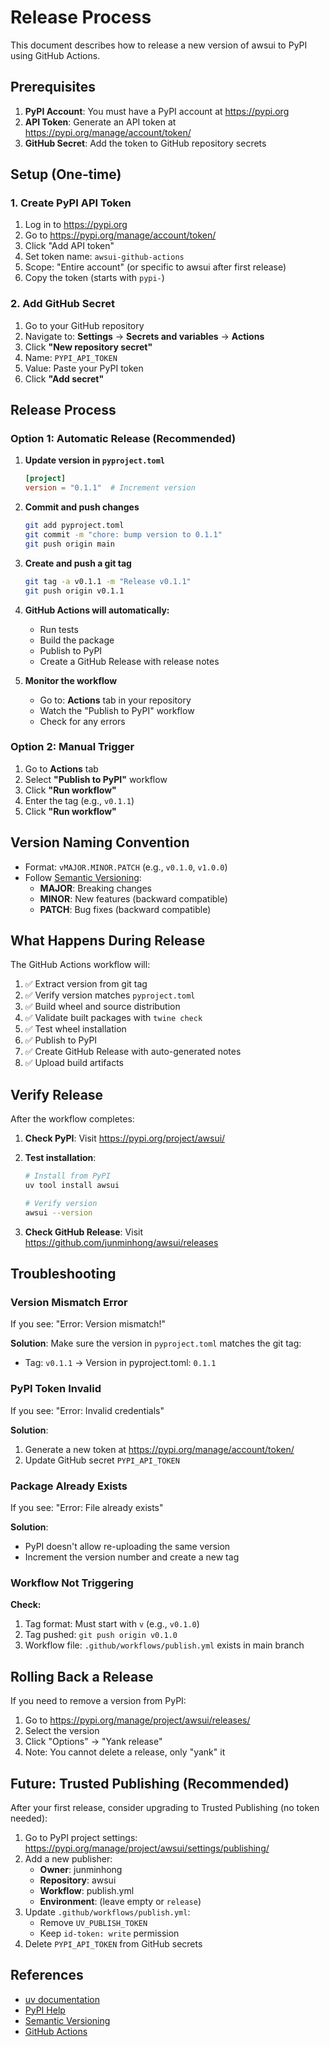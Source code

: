# Release Process

This document describes how to release a new version of awsui to PyPI using GitHub Actions.

## Prerequisites

1. **PyPI Account**: You must have a PyPI account at https://pypi.org
2. **API Token**: Generate an API token at https://pypi.org/manage/account/token/
3. **GitHub Secret**: Add the token to GitHub repository secrets

## Setup (One-time)

### 1. Create PyPI API Token

1. Log in to https://pypi.org
2. Go to https://pypi.org/manage/account/token/
3. Click "Add API token"
4. Set token name: `awsui-github-actions`
5. Scope: "Entire account" (or specific to awsui after first release)
6. Copy the token (starts with `pypi-`)

### 2. Add GitHub Secret

1. Go to your GitHub repository
2. Navigate to: **Settings** → **Secrets and variables** → **Actions**
3. Click **"New repository secret"**
4. Name: `PYPI_API_TOKEN`
5. Value: Paste your PyPI token
6. Click **"Add secret"**

## Release Process

### Option 1: Automatic Release (Recommended)

1. **Update version in `pyproject.toml`**
   ```toml
   [project]
   version = "0.1.1"  # Increment version
   ```

2. **Commit and push changes**
   ```bash
   git add pyproject.toml
   git commit -m "chore: bump version to 0.1.1"
   git push origin main
   ```

3. **Create and push a git tag**
   ```bash
   git tag -a v0.1.1 -m "Release v0.1.1"
   git push origin v0.1.1
   ```

4. **GitHub Actions will automatically:**
   - Run tests
   - Build the package
   - Publish to PyPI
   - Create a GitHub Release with release notes

5. **Monitor the workflow**
   - Go to: **Actions** tab in your repository
   - Watch the "Publish to PyPI" workflow
   - Check for any errors

### Option 2: Manual Trigger

1. Go to **Actions** tab
2. Select **"Publish to PyPI"** workflow
3. Click **"Run workflow"**
4. Enter the tag (e.g., `v0.1.1`)
5. Click **"Run workflow"**

## Version Naming Convention

- Format: `vMAJOR.MINOR.PATCH` (e.g., `v0.1.0`, `v1.0.0`)
- Follow [Semantic Versioning](https://semver.org/):
  - **MAJOR**: Breaking changes
  - **MINOR**: New features (backward compatible)
  - **PATCH**: Bug fixes (backward compatible)

## What Happens During Release

The GitHub Actions workflow will:

1. ✅ Extract version from git tag
2. ✅ Verify version matches `pyproject.toml`
3. ✅ Build wheel and source distribution
4. ✅ Validate built packages with `twine check`
5. ✅ Test wheel installation
6. ✅ Publish to PyPI
7. ✅ Create GitHub Release with auto-generated notes
8. ✅ Upload build artifacts

## Verify Release

After the workflow completes:

1. **Check PyPI**: Visit https://pypi.org/project/awsui/
2. **Test installation**:
   ```bash
   # Install from PyPI
   uv tool install awsui

   # Verify version
   awsui --version
   ```

3. **Check GitHub Release**: Visit https://github.com/junminhong/awsui/releases

## Troubleshooting

### Version Mismatch Error

If you see: "Error: Version mismatch!"

**Solution**: Make sure the version in `pyproject.toml` matches the git tag:
- Tag: `v0.1.1` → Version in pyproject.toml: `0.1.1`

### PyPI Token Invalid

If you see: "Error: Invalid credentials"

**Solution**:
1. Generate a new token at https://pypi.org/manage/account/token/
2. Update GitHub secret `PYPI_API_TOKEN`

### Package Already Exists

If you see: "Error: File already exists"

**Solution**:
- PyPI doesn't allow re-uploading the same version
- Increment the version number and create a new tag

### Workflow Not Triggering

**Check:**
1. Tag format: Must start with `v` (e.g., `v0.1.0`)
2. Tag pushed: `git push origin v0.1.0`
3. Workflow file: `.github/workflows/publish.yml` exists in main branch

## Rolling Back a Release

If you need to remove a version from PyPI:

1. Go to https://pypi.org/manage/project/awsui/releases/
2. Select the version
3. Click "Options" → "Yank release"
4. Note: You cannot delete a release, only "yank" it

## Future: Trusted Publishing (Recommended)

After your first release, consider upgrading to Trusted Publishing (no token needed):

1. Go to PyPI project settings: https://pypi.org/manage/project/awsui/settings/publishing/
2. Add a new publisher:
   - **Owner**: junminhong
   - **Repository**: awsui
   - **Workflow**: publish.yml
   - **Environment**: (leave empty or `release`)
3. Update `.github/workflows/publish.yml`:
   - Remove `UV_PUBLISH_TOKEN`
   - Keep `id-token: write` permission
4. Delete `PYPI_API_TOKEN` from GitHub secrets

## References

- [uv documentation](https://docs.astral.sh/uv/)
- [PyPI Help](https://pypi.org/help/)
- [Semantic Versioning](https://semver.org/)
- [GitHub Actions](https://docs.github.com/en/actions)
